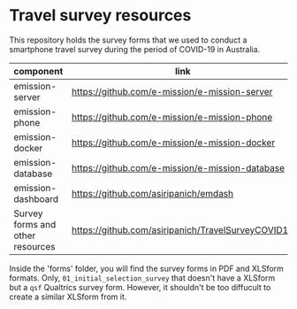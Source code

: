 # Travel survey resources

This repository holds the survey forms that we used to conduct a smartphone travel survey during the period of COVID-19 in Australia.

component | link
---|---
emission-server | https://github.com/e-mission/e-mission-server
emission-phone | https://github.com/e-mission/e-mission-phone
emission-docker | https://github.com/e-mission/e-mission-docker
emission-database | https://github.com/e-mission/e-mission-database
emission-dashboard | https://github.com/asiripanich/emdash
Survey forms and other resources | https://github.com/asiripanich/TravelSurveyCOVID19

Inside the 'forms' folder, you will find the survey forms in PDF and XLSform formats. Only, `01_initial_selection_survey` that doesn't have a XLSform but a `qsf` Qualtrics survey form. However, it shouldn't be too diffucult to create a similar XLSform from it.